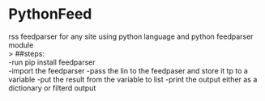# PythonFeed
rss feedparser for any site using python language and python feedparser module<br />>
##steps:<br />
 -run pip install feedparser<br />
 -import the feedparser
 -pass the lin to the feedpaser and store it tp to a variable
 -put the result from the variable to list
 -print the output either as a dictionary or filterd output
